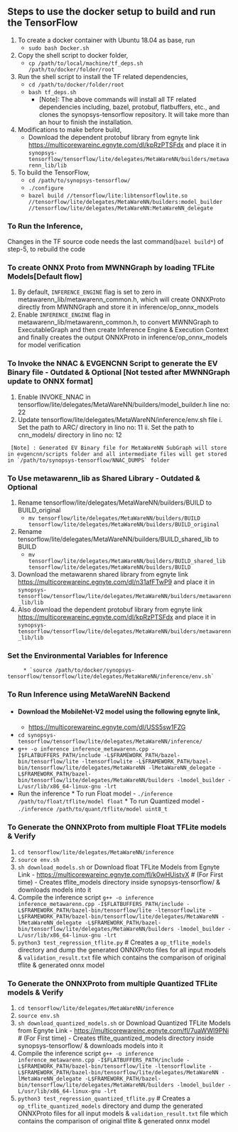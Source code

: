 ## Steps to use the docker setup to build and run the TensorFlow
1. To create a docker container with Ubuntu 18.04 as base, run
    * `sudo bash Docker.sh`
2. Copy the shell script to docker folder,
    * `cp /path/to/local/machine/tf_deps.sh /path/to/docker/folder/root`
3. Run the shell script to install the TF related dependencies,
    * `cd /path/to/docker/folder/root`
    * `bash tf_deps.sh`
       * [Note]: The above commands will install all TF related dependencies including, bazel, protobuf, flatbuffers, etc., and clones the synopsys-tensorflow repository. It will take more than an hour to finish the installation.
4. Modifications to make before build,
    * Download the dependent protobuf library from egnyte link https://multicorewareinc.egnyte.com/dl/kpRzPTSFdx and place it in `synopsys-tensorflow/tensorflow/lite/delegates/MetaWareNN/builders/metawarenn_lib/lib`
5. To build the TensorFlow,
    * `cd /path/to/synopsys-tensorflow/`
    * `./configure`
    * `bazel build //tensorflow/lite:libtensorflowlite.so //tensorflow/lite/delegates/MetaWareNN/builders:model_builder //tensorflow/lite/delegates/MetaWareNN:MetaWareNN_delegate`

### To Run the Inference,
Changes in the TF source code needs the last command(`bazel build*`) of step-5, to rebuild the code
   ### To create ONNX Proto from MWNNGraph by loading TFLite Models[Default flow]
   1. By default, `INFERENCE_ENGINE` flag is set to zero in metawarenn_lib/metawarenn_common.h, which will create ONNXProto directly from MWNNGraph and store it in inference/op_onnx_models
   2. Enable `INFERENCE_ENGINE` flag in metawarenn_lib/metawarenn_common.h, to convert MWNNGraph to ExecutableGraph and then create Inference Engine & Execution Context and finally creates the output ONNXProto in inference/op_onnx_models for model verification
   ### To Invoke the NNAC & EVGENCNN Script to generate the EV Binary file - Outdated & Optional [Not tested after MWNNGraph update to ONNX format]
   1. Enable INVOKE_NNAC in tensorflow/lite/delegates/MetaWareNN/builders/model_builder.h line no: 22
   2. Update tensorflow/lite/delegates/MetaWareNN/inference/env.sh file
      i. Set the path to ARC/ directory in lino no: 11
      ii. Set the path to cnn_models/ directory in lino no: 12
  ```
   [Note] : Generated EV Binary file for MetaWareNN SubGraph will store in evgencnn/scripts folder and all intermediate files will get stored in `/path/to/synopsys-tensorflow/NNAC_DUMPS` folder
  ```
   ### To Use metawarenn_lib as Shared Library - Outdated & Optional
   1. Rename tensorflow/lite/delegates/MetaWareNN/builders/BUILD to BUILD_original
      * `mv tensorflow/lite/delegates/MetaWareNN/builders/BUILD tensorflow/lite/delegates/MetaWareNN/builders/BUILD_original`
   2. Rename tensorflow/lite/delegates/MetaWareNN/builders/BUILD_shared_lib to BUILD
      * `mv tensorflow/lite/delegates/MetaWareNN/builders/BUILD_shared_lib tensorflow/lite/delegates/MetaWareNN/builders/BUILD`
   3. Download the metawarenn shared library from egnyte link https://multicorewareinc.egnyte.com/dl/n31afFTwP9 and place it in `synopsys-tensorflow/tensorflow/lite/delegates/MetaWareNN/builders/metawarenn_lib/lib`
   4. Also download the dependent protobuf library from egnyte link https://multicorewareinc.egnyte.com/dl/kpRzPTSFdx and place it in `synopsys-tensorflow/tensorflow/lite/delegates/MetaWareNN/builders/metawarenn_lib/lib`

### Set the Environmental Variables for Inference
         * `source /path/to/docker/synopsys-tensorflow/tensorflow/lite/delegates/MetaWareNN/inference/env.sh`

### To Run Inference using MetaWareNN Backend
* #### Download the MobileNet-V2 model using the following egnyte link,
    *   https://multicorewareinc.egnyte.com/dl/USS5sw1FZG
* `cd synopsys-tensorflow/tensorflow/lite/delegates/MetaWareNN/inference/`
* `g++ -o inference inference_metawarenn.cpp -I$FLATBUFFERS_PATH/include -L$FRAMEWORK_PATH/bazel-bin/tensorflow/lite -ltensorflowlite -L$FRAMEWORK_PATH/bazel-bin/tensorflow/lite/delegates/MetaWareNN -lMetaWareNN_delegate -L$FRAMEWORK_PATH/bazel-bin/tensorflow/lite/delegates/MetaWareNN/builders -lmodel_builder -L/usr/lib/x86_64-linux-gnu -lrt`
* Run the inference
      * To run Float model - `./inference /path/to/float/tflite/model float`
      * To run Quantized model - `./inference /path/to/quant/tflite/model uint8_t`

### To Generate the ONNXProto from multiple Float TFLite models & Verify
   1. `cd tensorflow/lite/delegates/MetaWareNN/inference`
   2. `source env.sh`
   3. `sh download_models.sh` or Download float TFLite Models from Egnyte Link - https://multicorewareinc.egnyte.com/fl/k0wHUistvX # (For First time) - Creates tflite_models directory inside synopsys-tensorflow/ & downloads models into it
   4. Compile the inference script
      `g++ -o inference inference_metawarenn.cpp -I$FLATBUFFERS_PATH/include -L$FRAMEWORK_PATH/bazel-bin/tensorflow/lite -ltensorflowlite -L$FRAMEWORK_PATH/bazel-bin/tensorflow/lite/delegates/MetaWareNN -lMetaWareNN_delegate -L$FRAMEWORK_PATH/bazel-bin/tensorflow/lite/delegates/MetaWareNN/builders -lmodel_builder -L/usr/lib/x86_64-linux-gnu -lrt`
   5. `python3 test_regression_tflite.py` # Creates a `op_tflite_models` directory and dump the generated ONNXProto files for all input models & `validation_result.txt` file which contains the comparison of original tflite & generated onnx model

### To Generate the ONNXProto from multiple Quantized TFLite models & Verify
   1. `cd tensorflow/lite/delegates/MetaWareNN/inference`
   2. `source env.sh`
   3. `sh download_quantized_models.sh` or Download Quantized TFLite Models from Egnyte Link - https://multicorewareinc.egnyte.com/fl/7uaWWI9PNi # (For First time) - Creates tflite_quantized_models directory inside synopsys-tensorflow/ & downloads models into it
   4. Compile the inference script
      `g++ -o inference inference_metawarenn.cpp -I$FLATBUFFERS_PATH/include -L$FRAMEWORK_PATH/bazel-bin/tensorflow/lite -ltensorflowlite -L$FRAMEWORK_PATH/bazel-bin/tensorflow/lite/delegates/MetaWareNN -lMetaWareNN_delegate -L$FRAMEWORK_PATH/bazel-bin/tensorflow/lite/delegates/MetaWareNN/builders -lmodel_builder -L/usr/lib/x86_64-linux-gnu -lrt`
   5. `python3 test_regression_quantized_tflite.py` # Creates a `op_tflite_quantized_models` directory and dump the generated ONNXProto files for all input models & `validation_result.txt` file which contains the comparison of original tflite & generated onnx model
